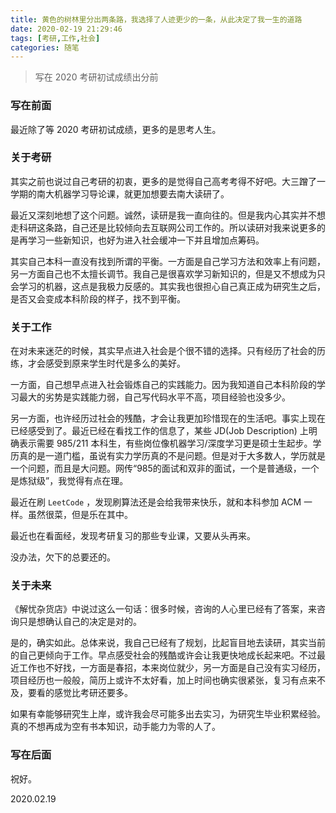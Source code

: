 ```yaml
---
title: 黄色的树林里分出两条路，我选择了人迹更少的一条，从此决定了我一生的道路
date: 2020-02-19 21:29:46
tags: [考研,工作,社会]
categories: 随笔
---
```


> 写在 2020 考研初试成绩出分前

<!--more-->

### 写在前面

最近除了等 2020 考研初试成绩，更多的是思考人生。

### 关于考研

其实之前也说过自己考研的初衷，更多的是觉得自己高考考得不好吧。大三蹭了一学期的南大机器学习导论课，就更加想要去南大读研了。

最近又深刻地想了这个问题。诚然，读研是我一直向往的。但是我内心其实并不想走科研这条路，自己还是比较倾向去互联网公司工作的。所以读研对我来说更多的是再学习一些新知识，也好为进入社会缓冲一下并且增加点筹码。

其实自己本科一直没有找到所谓的平衡。一方面是自己学习方法和效率上有问题，另一方面自己也不太擅长调节。我自己是很喜欢学习新知识的，但是又不想成为只会学习的机器，这点是我极力反感的。其实我也很担心自己真正成为研究生之后，是否又会变成本科阶段的样子，找不到平衡。

### 关于工作

在对未来迷茫的时候，其实早点进入社会是个很不错的选择。只有经历了社会的历练，才会感受到原来学生时代是多么的美好。

一方面，自己想早点进入社会锻炼自己的实践能力。因为我知道自己本科阶段的学习最大的劣势是实践能力弱，自己写代码水平不高，项目经验也没多少。

另一方面，也许经历过社会的残酷，才会让我更加珍惜现在的生活吧。事实上现在已经感受到了。最近已经在看找工作的信息了，某些 JD(Job Description) 上明确表示需要 985/211 本科生，有些岗位像机器学习/深度学习更是硕士生起步。学历真的是一道门槛，虽说有实力学历真的不是问题。但是对于大多数人，学历就是一个问题，而且是大问题。网传“985的面试和双非的面试，一个是普通级，一个是炼狱级”，我觉得有点在理。

最近在刷 `LeetCode` ，发现刷算法还是会给我带来快乐，就和本科参加 ACM 一样。虽然很菜，但是乐在其中。

最近也在看面经，发现考研复习的那些专业课，又要从头再来。

没办法，欠下的总要还的。

### 关于未来

《解忧杂货店》中说过这么一句话：很多时候，咨询的人心里已经有了答案，来咨询只是想确认自己的决定是对的。

是的，确实如此。总体来说，我自己已经有了规划，比起盲目地去读研，其实当前的自己更倾向于工作。早点感受社会的残酷或许会让我更快地成长起来吧。不过最近工作也不好找，一方面是春招，本来岗位就少，另一方面是自己没有实习经历，项目经历也一般般，简历上或许不太好看，加上时间也确实很紧张，复习有点来不及，要看的感觉比考研还要多。

如果有幸能够研究生上岸，或许我会尽可能多出去实习，为研究生毕业积累经验。真的不想再成为空有书本知识，动手能力为零的人了。

### 写在后面

祝好。

2020.02.19